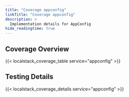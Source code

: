 ```yaml
---
title: "Coverage appconfig"
linkTitle: "Coverage appconfig"
description: >
  Implementation details for AppConfig
hide_readingtime: true
---
```


## Coverage Overview
{{< localstack_coverage_table service="appconfig" >}}

## Testing Details
{{< localstack_coverage_details service="appconfig" >}}
